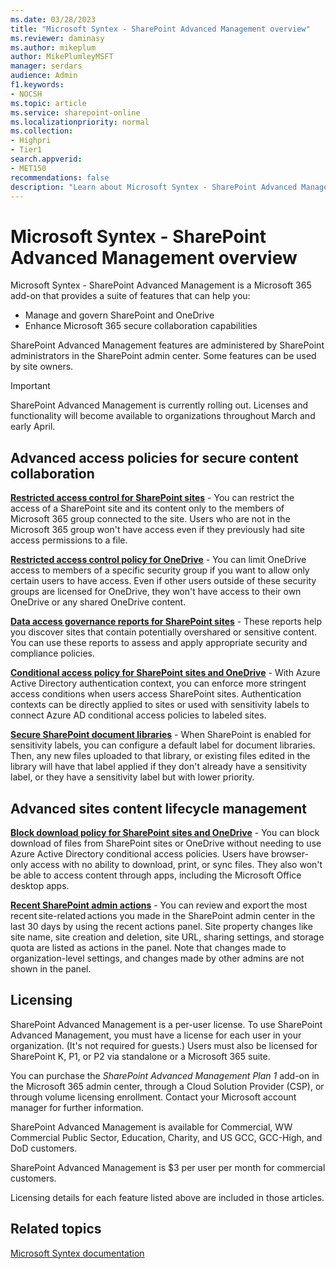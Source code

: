 ```yaml
---
ms.date: 03/28/2023
title: "Microsoft Syntex - SharePoint Advanced Management overview"
ms.reviewer: daminasy
ms.author: mikeplum
author: MikePlumleyMSFT
manager: serdars
audience: Admin
f1.keywords:
- NOCSH
ms.topic: article
ms.service: sharepoint-online
ms.localizationpriority: normal
ms.collection:
- Highpri
- Tier1
search.appverid:
- MET150
recommendations: false
description: "Learn about Microsoft Syntex - SharePoint Advanced Management and how you can use it in your organization."
---
```


# Microsoft Syntex - SharePoint Advanced Management overview

Microsoft Syntex - SharePoint Advanced Management is a Microsoft 365 add-on that provides a suite of features that can help you:

- Manage and govern SharePoint and OneDrive
- Enhance Microsoft 365 secure collaboration capabilities

SharePoint Advanced Management features are administered by SharePoint administrators in the SharePoint admin center. Some features can be used by site owners.

> [!IMPORTANT]
> SharePoint Advanced Management is currently rolling out. Licenses and functionality will become available to organizations throughout March and early April.

## Advanced access policies for secure content collaboration

**[Restricted access control for SharePoint sites](restricted-access-control.md)** - You can restrict the access of a SharePoint site and its content only to the members of Microsoft 365 group connected to the site. Users who are not in the Microsoft 365 group won't have access even if they previously had site access permissions to a file.

**[Restricted access control policy for OneDrive](limit-access.md)** - You can limit OneDrive access to members of a specific security group if you want to allow only certain users to have access. Even if other users outside of these security groups are licensed for OneDrive, they won't have access to their own OneDrive or any shared OneDrive content.

**[Data access governance reports for SharePoint sites](data-access-governance-reports.md)** - These reports help you discover sites that contain potentially overshared or sensitive content. You can use these reports to assess and apply appropriate security and compliance policies.

**[Conditional access policy for SharePoint sites and OneDrive](authentication-context-example.md)** - With Azure Active Directory authentication context, you can enforce more stringent access conditions when users access SharePoint sites. Authentication contexts can be directly applied to sites or used with sensitivity labels to connect Azure AD conditional access policies to labeled sites.

**[Secure SharePoint document libraries](/microsoft-365/compliance/sensitivity-labels-sharepoint-default-label)** - When SharePoint is enabled for sensitivity labels, you can configure a default label for document libraries. Then, any new files uploaded to that library, or existing files edited in the library will have that label applied if they don't already have a sensitivity label, or they have a sensitivity label but with lower priority.

## Advanced sites content lifecycle management

**[Block download policy for SharePoint sites and OneDrive](block-download-from-sites.md)** - You can block download of files from SharePoint sites or OneDrive without needing to use Azure Active Directory conditional access policies. Users have browser-only access with no ability to download, print, or sync files. They also won't be able to access content through apps, including the Microsoft Office desktop apps.

**[Recent SharePoint admin actions](recent-actions-panel.md)** - You can review and export the most recent site-related actions you made in the SharePoint admin center in the last 30 days by using the recent actions panel. Site property changes like site name, site creation and deletion, site URL, sharing settings, and storage quota are listed as actions in the panel. Note that changes made to organization-level settings, and changes made by other admins are not shown in the panel.

## Licensing

SharePoint Advanced Management is a per-user license. To use SharePoint Advanced Management, you must have a license for each user in your organization. (It's not required for guests.) Users must also be licensed for SharePoint K, P1, or P2 via standalone or a Microsoft 365 suite.

You can purchase the *SharePoint Advanced Management Plan 1* add-on in the Microsoft 365 admin center, through a Cloud Solution Provider (CSP), or through volume licensing enrollment. Contact your Microsoft account manager for further information.

SharePoint Advanced Management is available for Commercial, WW Commercial Public Sector, Education, Charity, and US GCC, GCC-High, and DoD customers.

SharePoint Advanced Management is $3 per user per month for commercial customers.

Licensing details for each feature listed above are included in those articles.

## Related topics

[Microsoft Syntex documentation](/microsoft-365/syntex)
